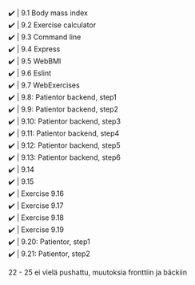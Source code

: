✔️ | 9.1 Body mass index <br>
✔️ | 9.2 Exercise calculator<br>
✔️ | 9.3 Command line <br>
✔️ | 9.4 Express <br>
✔️ | 9.5 WebBMI <br>
✔️ | 9.6 Eslint <br>
✔️ | 9.7 WebExercises <br>
✔️ | 9.8: Patientor backend, step1 <br>
✔️ | 9.9: Patientor backend, step2 <br>
✔️ | 9.10: Patientor backend, step3 <br>
✔️ | 9.11: Patientor backend, step4 <br>
✔️ | 9.12: Patientor backend, step5 <br>
✔️ | 9.13: Patientor backend, step6 <br>
✔️ | 9.14 <br>
✔️ | 9.15 <br>
✔️ | Exercise 9.16 <br>
✔️ | Exercise 9.17<br>
✔️ | Exercise 9.18<br>
✔️ | Exercise 9.19<br>
✔️ | 9.20: Patientor, step1<br>
✔️ | 9.21: Patientor, step2<br>


22 - 25 ei vielä pushattu, muutoksia fronttiin ja bäckiin
